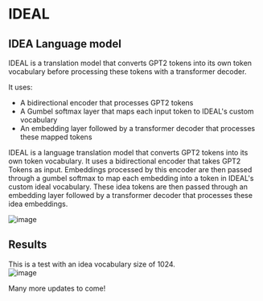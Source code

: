 # IDEAL
## IDEA Language model

IDEAL is a translation model that converts GPT2 tokens into its own token vocabulary before processing these tokens with a transformer decoder. 

It uses:

- A bidirectional encoder that processes GPT2 tokens
- A Gumbel softmax layer that maps each input token to IDEAL's custom vocabulary
- An embedding layer followed by a transformer decoder that processes these mapped tokens

IDEAL is a language translation model that converts GPT2 tokens into its own token vocabulary. It uses a bidirectional encoder that takes GPT2 Tokens as input. Embeddings processed by this encoder are then passed through a gumbel softmax to map each embedding into a token in IDEAL's custom ideal vocabulary. These idea tokens are then passed through an embedding layer followed by a transformer decoder that processes these idea embeddings.

![image](https://github.com/user-attachments/assets/f744ab9d-8899-48fc-b1c9-60ab1ea32b84)


## Results

This is a test with an idea vocabulary size of 1024.  
![image](https://github.com/user-attachments/assets/dfcdf1ab-d5fe-4d8c-9280-f4b8f8de467c)


Many more updates to come!
